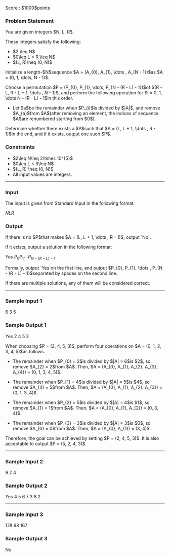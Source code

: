 
<div>

<span>

<span>

<p>
Score : $1000$points
</p>

<div>

<section>

### **Problem Statement**

<p>
You are given integers $N, L, R$.
</p>

<p>
These integers satisfy the following:
</p>

<ul>

<li>
$2 \leq N$
</li>

<li>
$0\leq L < R \leq N$
</li>

<li>
$(L, R)\neq (0, N)$
</li>

</ul>

<p>
Initialize a length-$N$sequence $A = (A_{0}, A_{1}, \dots , A_{N - 1})$as $A = (0, 1, \dots, N - 1)$.
</p>

<p>
Choose a permutation $P = (P_{0}, P_{1}, \dots, P_{N - (R - L) - 1})$of $(R - L, R - L + 1, \dots , N - 1)$, and perform the following operation for $i = 0, 1, \dots N - (R - L) - 1$in this order.
</p>

<ul>

<li>
Let $a$be the remainder when $P_{i}$is divided by $|A|$, and remove $A_{a}$from $A$(after removing an element, the indices of sequence $A$are renumbered starting from $0$).
</li>

</ul>

<p>
Determine whether there exists a $P$such that $A = (L, L + 1, \dots , R - 1)$in the end, and if it exists, output one such $P$.
</p>

</section>

</div>

<div>

<section>

### **Constraints**

<ul>

<li>
$2\leq N\leq 2\times 10^{5}$
</li>

<li>
$0\leq L < R\leq N$
</li>

<li>
$(L, R) \neq (0, N)$
</li>

<li>
All input values are integers.
</li>

</ul>

</section>

</div>

---

<div>

<div>

<section>

### **Input**

<p>
The input is given from Standard Input in the following format:
</p>

<div>

$N$$L$$R$
</div>

</section>

</div>

<div>

<section>

### **Output**

<p>
If there is no $P$that makes $A = (L, L + 1, \dots , R - 1)$, output `No`.
</p>

<p>
If it exists, output a solution in the following format:
</p>

<div>

Yes
$P_{0}$$P_{1}$$\cdots$$P_{N - (R - L) - 1}$
</div>

<p>
Formally, output `Yes`on the first line, and output $P_{0}, P_{1}, \dots , P_{N - (R - L) - 1}$separated by spaces on the second line.
</p>

<p>
If there are multiple solutions, any of them will be considered correct.
</p>

</section>

</div>

</div>

---

<div>

<section>

### **Sample Input 1**

<div>

6 3 5

</div>

</section>

</div>

<div>

<section>

### **Sample Output 1**

<div>

Yes
2 4 5 3

</div>

<p>
When choosing $P = (2, 4, 5, 3)$, perform four operations on $A = (0, 1, 2, 3, 4, 5)$as follows.
</p>

<ul>

<li>

<p>
The remainder when $P_{0} = 2$is divided by $|A| = 6$is $2$, so remove $A_{2} = 2$from $A$. Then, $A = (A_{0}, A_{1}, A_{2}, A_{3}, A_{4}) = (0, 1, 3, 4, 5)$.
</p>

</li>

<li>

<p>
The remainder when $P_{1} = 4$is divided by $|A| = 5$is $4$, so remove $A_{4} = 5$from $A$. Then, $A = (A_{0}, A_{1}, A_{2}, A_{3}) = (0, 1, 3, 4)$.
</p>

</li>

<li>

<p>
The remainder when $P_{2} = 5$is divided by $|A| = 4$is $1$, so remove $A_{1} = 1$from $A$. Then, $A = (A_{0}, A_{1}, A_{2}) = (0, 3, 4)$.
</p>

</li>

<li>

<p>
The remainder when $P_{3} = 3$is divided by $|A| = 3$is $0$, so remove $A_{0} = 0$from $A$. Then, $A = (A_{0}, A_{1}) = (3, 4)$.
</p>

</li>

</ul>

<p>
Therefore, the goal can be achieved by setting $P = (2, 4, 5, 3)$. It is also acceptable to output $P = (5, 2, 4, 3)$.
</p>

</section>

</div>

---

<div>

<section>

### **Sample Input 2**

<div>

9 2 4

</div>

</section>

</div>

<div>

<section>

### **Sample Output 2**

<div>

Yes
4 5 6 7 3 8 2

</div>

</section>

</div>

---

<div>

<section>

### **Sample Input 3**

<div>

178 68 167

</div>

</section>

</div>

<div>

<section>

### **Sample Output 3**

<div>

No

</div>

</section>

</div>

</span>

</span>

</div>
